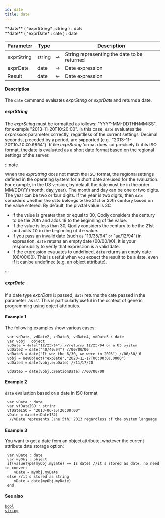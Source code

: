 ```yaml
---
id: date
title: date
---
```



<!-- REF #_command_.date.Syntax -->**date** ( *exprString* : string ) : date<br/>**date** ( *exprDate* : date ) : date<!-- END REF -->


<!-- REF #_command_.date.Params -->
|Parameter|Type||Description|
|---------|--- |:---:|------|
|exprString|string|&#8594;|String representing the date to be returned|
|exprDate|date|&#8594;|Date expression|
|Result|date|&#8592;|Date expression|<!-- END REF -->

#### Description

The `date` command <!-- REF #_command_.date.Summary -->evaluates *exprString* or *exprDate* and returns a date<!-- END REF -->.

##### *exprString*

The *exprString* must be formatted as follows: "YYYY-MM-DDTHH:MM:SS", for example "2013-11-20T10:20:00". In this case, `date` evaluates the *expression* parameter correctly, regardless of the current settings. Decimal seconds, preceded by a period, are supported (e.g.: "2013-11-20T10:20:00.9854").
If the *exprString* format does not precisely fit this ISO format, the date is evaluated as a short date format based on the regional settings of the server.

:::note

When the *exprString* does not match the ISO format, the regional settings defined in the operating system for a short date are used for the evaluation. For example, in the US version, by default the date must be in the order MM/DD/YY (month, day, year). The month and day can be one or two digits. The year can be two or four digits. If the year is two digits, then `date` considers whether the date belongs to the 21st or 20th century based on the value entered. By default, the pivotal value is 30:

* If the value is greater than or equal to 30, Qodly considers the century to be the 20th and adds 19 to the beginning of the value.
* If the value is less than 30, Qodly considers the century to be the 21st and adds 20 to the beginning of the value.
* If you pass an invalid date (such as "13/35/94" or "aa/12/94") in expression, `date` returns an empty date (00/00/00). It is your responsibility to verify that expression is a valid date.
* If the expression evaluates to undefined, `date` returns an empty date (00/00/00). This is useful when you expect the result to be a date, even if it can be undefined (e.g. an object attribute).

:::

##### *exprDate*

If a date type *exprDate* is passed, `date` returns the date passed in the parameter 'as is'. This is particularly useful in the context of generic programming using object attributes.

#### Example 1

The following examples show various cases:

```qs
 var vdDate, vdDate2, vdDate3, vdDate4, vdDate5 : date
 var vobj : object
 vdDate = date("12/25/94") //returns 12/25/94 on a US system
 vdDate2 = date("40/40/94") //00/00/00
 vdDate3 = date("It was the 6/30, we were in 2016") //06/30/16
 vobj = newObject("expDate","2020-11-17T00:00:00.0000")
 vdDate4 = date(vobj.expDate) //11/17/20

 vdDate5 = date(vobj.creationDate) //00/00/00

```

#### Example 2

`date` evaluation based on a date in ISO format

```qs
 var vDate : date
 var vtDateISO : string
 vtDateISO = "2013-06-05T20:00:00"
 vDate = date(vtDateISO)
  //vDate represents June 5th, 2013 regardless of the system language

```

#### Example 3

You want to get a date from an object attribute, whatever the current attribute date storage option:

```qs
 var vDate : date
 var myObj : object
 if(valueType(myObj.myDate) == Is date) //it's stored as date, no need to convert
    vDate = myObj.myDate
 else //it's stored as string
    vDate = date(myObj.myDate)
 end

```

#### See also

[`bool`](bool.md)<br/>
[`string`](string.md)
